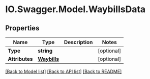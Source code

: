 # IO.Swagger.Model.WaybillsData
## Properties

Name | Type | Description | Notes
------------ | ------------- | ------------- | -------------
**Type** | **string** |  | [optional] 
**Attributes** | [**Waybills**](Waybills.md) |  | [optional] 

[[Back to Model list]](../README.md#documentation-for-models) [[Back to API list]](../README.md#documentation-for-api-endpoints) [[Back to README]](../README.md)

